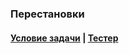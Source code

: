 ### Перестановки

#### [Условие задачи](https://sites.google.com/site/pathofdeveloper/zadaci-pervogo-semestra/perestanovki) | [Тестер](https://sites.google.com/site/pathofdeveloper/zadaci-pervogo-semestra/perestanovki/test_permutations.zip?attredirects=0&d=1)
